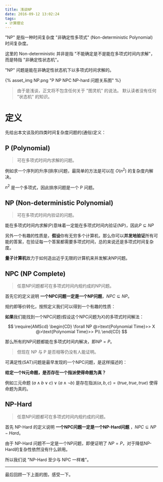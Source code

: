 ```yaml
---
title: 浅谈NP
date: 2016-09-12 13:02:24
tags:
- 计算理论
---
```


"NP" 是指一种时间复杂度 "非确定性多项式" (Non-deterministic Polynomial) 时间复杂度。

这里的 Non-deterministic 并非是指 "不能确定是不是能在多项式时间内求解"，而是特指 "非确定性状态机"。

"NP" 问题是能在非确定性状态机下以多项式时间求解的。

{% asset_img NP.png "P NP NPC NP-hard 问题关系图" %}

> 由于是浅谈，正文将不包含任何关于 "图灵机" 的说法。
> 默认读者没有任何 "状态机" 的知识。

<!--more-->

# 定义

先给出本文谈及的四类时间复杂度问题的(通俗)定义：

## P (Polynomial)
> 可在多项式时间内求解的问题。

例如求一个序列的升序(排序)问题，最简单的方法是可以在 $O(n^2)$ 的复杂度内解决。

$n^2$ 是一个多项式，因此排序问题是一个 P 问题。

## NP (Non-deterministic Polynomial)
> 可在多项式时间内验证的问题。

能在多项式时间内求解(P)意味着一定能在多项式时间内验证(NP)，因此$P \subseteq NP$

另外一个有趣的性质是，**假设**你有无穷多个计算机，那么你可以**并发地验证**所有可能的答案，在验证每一个答案都需要多项式时间，总的来说还是多项式时间复杂度。

**量子计算机**致力于如何造出近乎无限的计算机来并发解决NP问题。

## NPC (NP Complete)
> 任意NP问题都可在多项式时间内规约成的NP问题。

首先它的定义说明 **一个NPC问题一定是一个NP问题**，$NPC \subseteq NP$。

规约即等价转化，按照定义我们可以得到一个有趣的性质：

**如果**我们能找到一个NPC问题(假设这个NPC问题为$X$)的多项式时间解法：

$$
\require{AMScd}
\begin{CD}
    \forall NP @>\text{Polynomial Time}>> X @>\text{Polynomial Time}>> P\\
\end{CD}
$$

那么所有的NP问题都能在多项式时间内解决，即$NP = P$。

> 但现在 NP 与 P 是否相等仍没有人能证明。

可满足性(SAT)问题是最早发现的一个NPC问题，是这样描述的：

**给定一个N元命题，是否存在一个指派使得命题为真？**

例如三元命题 $(a \land b \lor c) \lor (a \land \lnot b)$ 是存在指派$(a, b, c) = (true, true, true)$ 使得命题为真的。

## NP-Hard
> 任意NP问题都可在多项式时间内规约成的问题。

首先 NP-Hard 的定义说明 **一个NPC问题一定是一个NP-Hard问题** ，$NPC \subseteq NP-Hard$。 

由于 NP-Hard 问题不一定是一个NP问题，即便证明了 $NP = P$，对于降低NP-Hard的复杂性依然没有什么卵用。

所以我们说 "NP-Hard 至少与 NPC 一样难"。

***

最后回顾一下上面的图，感受一下。